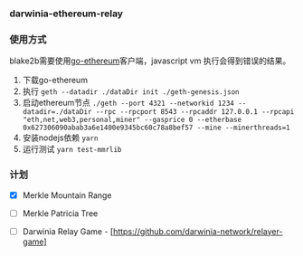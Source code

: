 ### darwinia-ethereum-relay

### 使用方式
blake2b需要使用[go-ethereum](https://github.com/ethereum/go-ethereum)客户端，javascript vm 执行会得到错误的结果。

1. 下载go-ethereum
2. 执行 `geth --datadir ./dataDir init ./geth-genesis.json`
3. 启动ethereum节点 `./geth --port 4321 --networkid 1234 --datadir=./dataDir --rpc --rpcport 8543 --rpcaddr 127.0.0.1 --rpcapi "eth,net,web3,personal,miner" --gasprice 0 --etherbase 0x627306090abab3a6e1400e9345bc60c78a8bef57 --mine --minerthreads=1`
4. 安装nodejs依赖 `yarn`
5. 运行测试 `yarn test-mmrlib`


### 计划
- [x] Merkle Mountain Range
- [ ] Merkle Patricia Tree
- [ ] Darwinia Relay Game - [https://github.com/darwinia-network/relayer-game]


